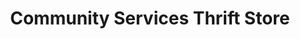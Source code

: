 ---
title: "Community Services Thrift Store"
url: /gibsons/community-services-thrift-store/
shop: Gebrauchtwaren
---